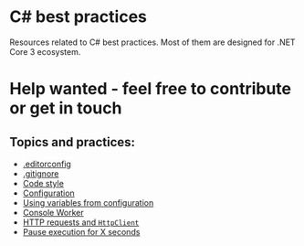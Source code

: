 # C# best practices

Resources related to C# best practices. Most of them are designed for .NET Core
3 ecosystem. 

# Help wanted - feel free to contribute or get in touch

## Topics and practices:
* [.editorconfig](editorconfig/editorconfig.md)
* [.gitignore](gitignore/gitignore.md)
* [Code style](code_style/code_style.md)
* [Configuration](configuration/configuration.md)
* [Using variables from configuration](configuration/get_configuration.md)
* [Console Worker](console_worker/console_worker.md)
* [HTTP requests and `HttpClient`](http_requests/http_requests.md)
* [Pause execution for X seconds](pause_execution/pause_execution.md)